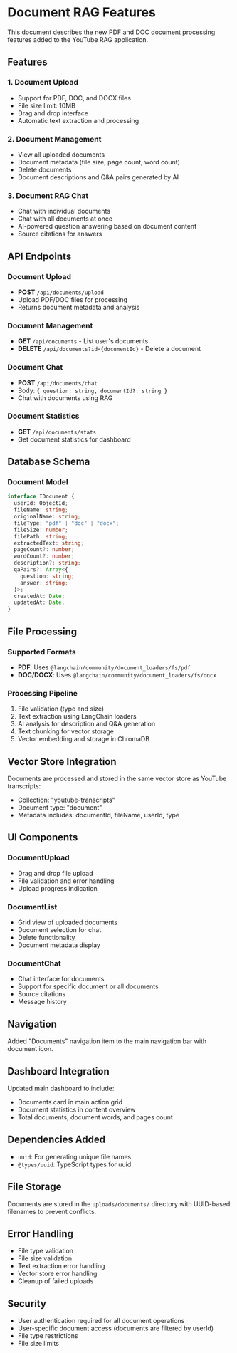 # Document RAG Features

This document describes the new PDF and DOC document processing features added to the YouTube RAG application.

## Features

### 1. Document Upload

- Support for PDF, DOC, and DOCX files
- File size limit: 10MB
- Drag and drop interface
- Automatic text extraction and processing

### 2. Document Management

- View all uploaded documents
- Document metadata (file size, page count, word count)
- Delete documents
- Document descriptions and Q&A pairs generated by AI

### 3. Document RAG Chat

- Chat with individual documents
- Chat with all documents at once
- AI-powered question answering based on document content
- Source citations for answers

## API Endpoints

### Document Upload

- **POST** `/api/documents/upload`
- Upload PDF/DOC files for processing
- Returns document metadata and analysis

### Document Management

- **GET** `/api/documents` - List user's documents
- **DELETE** `/api/documents?id={documentId}` - Delete a document

### Document Chat

- **POST** `/api/documents/chat`
- Body: `{ question: string, documentId?: string }`
- Chat with documents using RAG

### Document Statistics

- **GET** `/api/documents/stats`
- Get document statistics for dashboard

## Database Schema

### Document Model

```typescript
interface IDocument {
  userId: ObjectId;
  fileName: string;
  originalName: string;
  fileType: "pdf" | "doc" | "docx";
  fileSize: number;
  filePath: string;
  extractedText: string;
  pageCount?: number;
  wordCount?: number;
  description?: string;
  qaPairs?: Array<{
    question: string;
    answer: string;
  }>;
  createdAt: Date;
  updatedAt: Date;
}
```

## File Processing

### Supported Formats

- **PDF**: Uses `@langchain/community/document_loaders/fs/pdf`
- **DOC/DOCX**: Uses `@langchain/community/document_loaders/fs/docx`

### Processing Pipeline

1. File validation (type and size)
2. Text extraction using LangChain loaders
3. AI analysis for description and Q&A generation
4. Text chunking for vector storage
5. Vector embedding and storage in ChromaDB

## Vector Store Integration

Documents are processed and stored in the same vector store as YouTube transcripts:

- Collection: "youtube-transcripts"
- Document type: "document"
- Metadata includes: documentId, fileName, userId, type

## UI Components

### DocumentUpload

- Drag and drop file upload
- File validation and error handling
- Upload progress indication

### DocumentList

- Grid view of uploaded documents
- Document selection for chat
- Delete functionality
- Document metadata display

### DocumentChat

- Chat interface for documents
- Support for specific document or all documents
- Source citations
- Message history

## Navigation

Added "Documents" navigation item to the main navigation bar with document icon.

## Dashboard Integration

Updated main dashboard to include:

- Documents card in main action grid
- Document statistics in content overview
- Total documents, document words, and pages count

## Dependencies Added

- `uuid`: For generating unique file names
- `@types/uuid`: TypeScript types for uuid

## File Storage

Documents are stored in the `uploads/documents/` directory with UUID-based filenames to prevent conflicts.

## Error Handling

- File type validation
- File size validation
- Text extraction error handling
- Vector store error handling
- Cleanup of failed uploads

## Security

- User authentication required for all document operations
- User-specific document access (documents are filtered by userId)
- File type restrictions
- File size limits

